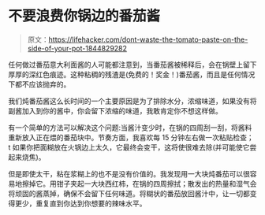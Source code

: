 # 不要浪费你锅边的番茄酱

> 原文：<https://lifehacker.com/dont-waste-the-tomato-paste-on-the-side-of-your-pot-1844829282>

任何做过番茄意大利面酱的人可能都注意到，当番茄酱被稀释后，会在锅壁上留下厚厚的深红色痕迹。这种粘稠的残渣是(免费的！奖金！)番茄酱，而且是任何情况下都不应该抛弃的。



我们炖番茄酱这么长时间的一个主要原因是为了排除水分，浓缩味道，如果没有将副酱加入到你的酱中，你会留下浓缩的味道，我敢肯定你不想这样做。

有一个简单的方法可以解决这个问题:当酱汁变少时，在锅的四周刮一刮，将酱料重新放入正在煨的番茄块中。节奏方面，我喜欢每 15 分钟左右做一次粘贴检查； t 如果你把面糊放在火锅边上太久，它最终会变干，这将使很难去除(并可能使它尝起来烧焦)。

但是即使太干，粘在浆糊上的也不是没有价值的。我发现用一大块炖番茄可以很容易地擦掉它。用钳子夹起一大块西红柿，在锅的四周擦拭；散发出的热量和湿气会将顽固的酱蒸掉，确保不会留下任何味道。将糊状的番茄放回酱汁中，让一切都变得更少，重复直到你达到你想要的辣味水平。